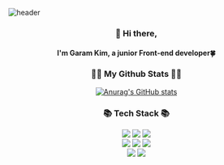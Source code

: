 ![header](https://capsule-render.vercel.app/api?type=Rect&color=auto&customColorList=9&text=Hello!%20I'm%20garam&fontColor=fff&fontSize=60&animation=fadeIn&desc=Front-end%20developer&descAlign=85&descAlignY=82)

<h3 align="center">👋 Hi there,</h3>
<h4 align="center"> I'm Garam Kim, a junior Front-end developer🍀

<h3 align="center">👩‍💻 My Github Stats 👩‍💻</h3>
<div align="center">

[![Anurag's GitHub stats](https://github-readme-stats.vercel.app/api?username=garamse&hide_title=true&show_icons=true&include_all_commits=true&theme=marko)](https://github.com/garamse/github-readme-stats)
</div>

<h3 align="center">📚 Tech Stack 📚</h3>
<div align=center> 
  <img src="https://img.shields.io/badge/html-E34F26?style=for-the-badge&logo=html5&logoColor=white"> 
  <img src="https://img.shields.io/badge/css-1572B6?style=for-the-badge&logo=css3&logoColor=white"> 
  <img src="https://img.shields.io/badge/javascript-F7DF1E?style=for-the-badge&logo=javascript&logoColor=black"> 
  <br>
  <img src="https://img.shields.io/badge/jquery-0769AD?style=for-the-badge&logo=jquery&logoColor=white">
  <img src="https://img.shields.io/badge/react-61DAFB?style=for-the-badge&logo=react&logoColor=black"> 
  <img src="https://img.shields.io/badge/flutter-02569B?style=for-the-badge&logo=flutter&logoColor=white">
  <br>
  <img src="https://img.shields.io/badge/github-181717?style=for-the-badge&logo=github&logoColor=white">
  <img src="https://img.shields.io/badge/git-F05032?style=for-the-badge&logo=git&logoColor=white">
  <br>
  
</div>
